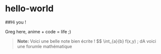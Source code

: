 # hello-world

##Hi you !

Greg here, anime + code = life ;) 
>**Note:** Voici une belle note bien écrite !
$$
\int_{a}{b} f(x,y) \; dA voici une forumle mathématique
